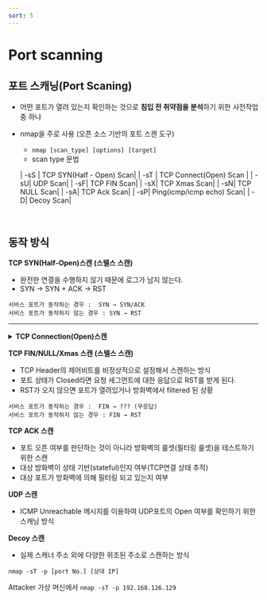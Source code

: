 ```yaml
---
sort: 5
---
```


# Port scanning

## 포트 스캐닝(Port Scaning)

- 어떤 포트가 열려 있는지 확인하는 것으로 **침입 전 취약점을 분석**하기 위한 사전작업 중 하나

- nmap을 주로 사용 (오픈 소스 기반의 포트 스캔 도구)
  - `nmap [scan_type] [options] [target]`
  - scan type 문법

  | -sS | TCP SYN(Half - Open) Scan|
  | -sT | TCP Connect(Open) Scan |
  | -sU| UDP Scan|
  | -sF| TCP FIN Scan|
  | -sX| TCP Xmas Scan|
  | -sN| TCP NULL Scan|
  | -sA| TCP Ack Scan|
  | -sP| Ping(icmp/icmp echo) Scan|
  | -D| Decoy Scan|

<br>

## 동작 방식

**TCP SYN(Half-Open)스캔 (스텔스 스캔)**

- 완전한 연결을 수행하지 않기 때문에 로그가 남지 않는다.
- SYN -> SYN + ACK -> RST<br>
```
서비스 포트가 동작하는 경우 :  SYN → SYN/ACK
서비스 포트가 동작하지 않는 경우 : SYN → RST
```

---

<details markdown="1">
<summary><b>TCP Connection(Open)스캔</b></summary>

<br>   
- 결과가 가장 정확하지만 로그가 남는다.
- 방화벽 존재시, DROP(해당 패킷 폐기) / REJECT(해당 패킷 폐기 후 ICMP 메시지 전송) 2방법 존재<br> 
```
서비스 포트가 동작하는 경우 :  SYN → SYN/ACK
서비스 포트가 동작하지 않는 경우 : SYN → RST 
```

- 열려있는 경우<br>

```
┌──(kali㉿kali)-[~]
└─$ nmap -sT -p 80 192.168.94.133 
Starting Nmap 7.91 ( https://nmap.org ) at 2021-01-25 20:56 EST
Nmap scan report for 192.168.94.133
Host is up (0.0013s latency).

PORT   STATE SERVICE
80/tcp 'open'  http

Nmap done: 1 IP address (1 host up) scanned in 0.19 seconds
```

- 닫혀있는 경우<br>

```                                                                                                                            
┌──(kali㉿kali)-[~]
└─$ nmap -sT -p 8080 192.168.94.133 
Starting Nmap 7.91 ( https://nmap.org ) at 2021-01-25 20:56 EST
Nmap scan report for 192.168.94.133
Host is up (0.0014s latency).

PORT     STATE  SERVICE
8080/tcp 'closed' http-proxy

Nmap done: 1 IP address (1 host up) scanned in 0.23 seconds
```

</details>

**TCP FIN/NULL/Xmas 스캔 (스텔스 스캔)**
- TCP Header의 제어비트를 비정상적으로 설정해서 스캔하는 방식
- 포트 상태가 Closed라면 요청 세그먼트에 대한 응답으로 RST를 받게 된다.
- RST가 오지 않으면 포트가 열려있거나 방화벽에서 filtered 된 상황<br>
```
서비스 포트가 동작하는 경우 :  FIN → ??? (무응답)
서비스 포트가 동작하지 않는 경우 : FIN → RST
```

**TCP ACK 스캔**

- 포트 오픈 여부를 판단하는 것이 아니라 방화벽의 룰셋(필터링 룰셋)을 테스트하기 위한 스캔
- 대상 방화벽이 상태 기반(stateful)인지 여부(TCP연결 상태 추적)
- 대상 포트가 방화벽에 의해 필터링 되고 있는지 여부<br>

**UDP 스캔**
- ICMP Unreachable 메시지를 이용하여 UDP포트의 Open 여부를 확인하기 위한 스캐닝 방식<br>

**Decoy 스캔**
- 실제 스캐너 주소 외에 다양한 위조된 주소로 스캔하는 방식<br>
    

`nmap -sT -p [port No.] [상대 IP]`

Attacker 가상 머신에서 `nmap -sT -p 192.168.126.129` 
